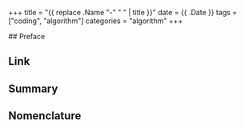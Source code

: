 +++
title = "{{ replace .Name "-" " " | title }}"
date = {{ .Date }}
tags = ["coding", "algorithm"]
categories = "algorithm"
+++

<div class="description">
## Preface

## Link

## Summary

## Nomenclature

